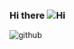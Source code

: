 
### Hi there ![Hi](https://user-images.githubusercontent.com/19860386/200165547-726fe25f-8658-495c-aa5c-13eb7ae75334.gif)



<!--
**abhigenva/abhigenva** is a ✨ _special_ ✨ repository because its `README.md` (this file) appears on your GitHub profile.

![image](https://user-images.githubusercontent.com/19860386/198695821-84153ba7-eba0-4cb3-a62e-8e2fd1cf36ae.png)


Here are some ideas to get you started:

- 🔭 I’m currently working on ...
- 🌱 I’m currently learning ...
- 👯 I’m looking to collaborate on ...
- 🤔 I’m looking for help with ...
- 💬 Ask me about ...
- 📫 How to reach me: ...
- 😄 Pronouns: ...
- ⚡ Fun fact: ...
-->
![github](https://user-images.githubusercontent.com/19860386/200165325-d53c7144-14fa-47a2-9cc5-e7e3a531bab3.svg)
